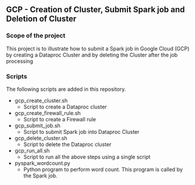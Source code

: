 ## GCP - Creation of Cluster, Submit Spark job and Deletion of Cluster

### Scope of the project
This project is to illustrate how to submit a Spark job in Google Cloud (GCP) by creating a Dataproc Cluster and by deleting the Cluster after the job processing



### Scripts
The following scripts are added in this repository.

* gcp_create_cluster.sh
    * Script to create a Dataproc cluster
* gcp_create_firewall_rule.sh
    * Script to create a Firewall rule
* gcp_submit_job.sh
    * Script to submit Spark job into Dataproc Cluster
* gcp_delete_cluster.sh
    * Script to delete the Dataproc cluster
* gcp_run_all.sh
    * Script to run all the above steps using a single script
* pyspark_wordcount.py
    * Python program to perform word count. This program is called by the Spark job.


